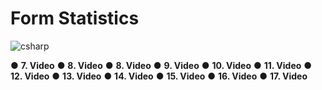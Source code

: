 # Form Statistics
![csharp](https://github.com/user-attachments/assets/68832fb9-9cc3-4b77-a1f2-66eef14d842d)

● **7. Video**
● **8. Video**
● **8. Video**
● **9. Video**
● **10. Video**
● **11. Video**
● **12. Video**
● **13. Video**
● **14. Video**
● **15. Video**
● **16. Video**
● **17. Video**
